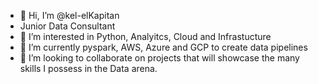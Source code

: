 - 👋 Hi, I’m @kel-elKapitan
- Junior Data Consultant
- 👀 I’m interested in Python, Analyitcs, Cloud and Infrastucture
- 🌱 I’m currently pyspark, AWS, Azure and GCP to create data pipelines
- 💞️ I’m looking to collaborate on projects that will showcase the many skills I possess in the Data arena.




